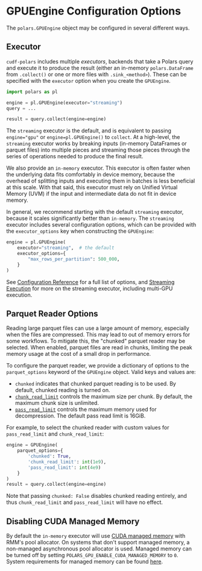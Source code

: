 # GPUEngine Configuration Options

The `polars.GPUEngine` object may be configured in several different ways.

## Executor

`cudf-polars` includes multiple *executors*, backends that take a Polars query and execute it to produce the result (either an in-memory `polars.DataFrame` from `.collect()` or one or more files with `.sink_<method>`). These can be specified with the `executor` option when you create the `GPUEngine`.

```python
import polars as pl

engine = pl.GPUEngine(executor="streaming")
query = ...

result = query.collect(engine=engine)
```

The `streaming` executor is the default, and is equivalent to passing
`engine="gpu"` or `engine=pl.GPUEngine()` to `collect`. At a high-level, the
`streaming` executor works by breaking inputs (in-memory DataFrames or parquet
files) into multiple pieces and streaming those pieces through the series of
operations needed to produce the final result.

We also provide an `in-memory` executor. This executor is often faster when the
underlying data fits comfortably in device memory, because the overhead of splitting
inputs and executing them in batches is less beneficial at this scale. With that said,
this executor must rely on Unified Virtual Memory (UVM) if the input and intermediate
data do not fit in device memory.

In general, we recommend starting with the default `streaming` executor, because
it scales significantly better than `in-memory`. The `streaming` executor includes
several configuration options, which can be provided with the `executor_options`
key when constructing the `GPUEngine`:

```python
engine = pl.GPUEngine(
    executor="streaming",  # the default
    executor_options={
        "max_rows_per_partition": 500_000,
    }
)
```

See [Configuration Reference](#cudf-polars-api) for a full list of options, and
[Streaming Execution](#cudf-polars-streaming) for more on the streaming executor,
including multi-GPU execution.

## Parquet Reader Options

Reading large parquet files can use a large amount of memory, especially when the files are compressed. This may lead to out of memory errors for some workflows. To mitigate this, the "chunked" parquet reader may be selected. When enabled, parquet files are read in chunks, limiting the peak memory usage at the cost of a small drop in performance.

To configure the parquet reader, we provide a dictionary of options to the `parquet_options` keyword of the `GPUEngine` object. Valid keys and values are:
- `chunked` indicates that chunked parquet reading is to be used. By default, chunked reading is turned on.
- [`chunk_read_limit`](https://docs.rapids.ai/api/libcudf/legacy/classcudf_1_1io_1_1chunked__parquet__reader#aad118178b7536b7966e3325ae1143a1a) controls the maximum size per chunk. By default, the maximum chunk size is unlimited.
- [`pass_read_limit`](https://docs.rapids.ai/api/libcudf/legacy/classcudf_1_1io_1_1chunked__parquet__reader#aad118178b7536b7966e3325ae1143a1a) controls the maximum memory used for decompression. The default pass read limit is 16GiB.

For example, to select the chunked reader with custom values for `pass_read_limit` and `chunk_read_limit`:
```python
engine = GPUEngine(
    parquet_options={
        'chunked': True,
        'chunk_read_limit': int(1e9),
        'pass_read_limit': int(4e9)
    }
)
result = query.collect(engine=engine)
```
Note that passing `chunked: False` disables chunked reading entirely, and thus `chunk_read_limit` and `pass_read_limit` will have no effect.

## Disabling CUDA Managed Memory

By default the `in-memory` executor will use [CUDA managed memory](https://docs.nvidia.com/cuda/cuda-c-programming-guide/index.html#unified-memory-introduction) with RMM's pool allocator. On systems that don't support managed memory, a non-managed asynchronous pool
allocator is used.
Managed memory can be turned off by setting `POLARS_GPU_ENABLE_CUDA_MANAGED_MEMORY` to `0`. System requirements for managed memory can be found [here](
https://docs.nvidia.com/cuda/cuda-c-programming-guide/index.html#system-requirements-for-unified-memory).
